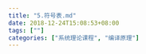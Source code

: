 ```yaml
---
title: "5.符号表.md"
date: 2018-12-24T15:08:53+08:00
tags: [""]
categories: ["系统理论课程", "编译原理"]
---
```




